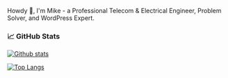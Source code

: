 Howdy 👋, I'm Mike - a Professional Telecom & Electrical Engineer, Problem Solver, and WordPress Expert.

### 📈 GitHub Stats

[![Github stats](https://github-readme-stats-git-masterrstaa-rickstaa.vercel.app/api?username=kipmyk&count_private=true&hide_title=true&show_icons=true&include_all_commits=true&theme=gotham&hide=contribs,issues)](https://github.com/kipmyk/github-readme-stats)

[![Top Langs](https://github-readme-stats-git-masterrstaa-rickstaa.vercel.app/api/top-langs/?username=kipmyk&count_private=true&layout=compact&include_all_commits=true&show_icons=true&theme=gotham&hide_title=true)](https://github.com/kipmyk/github-readme-stats) 
